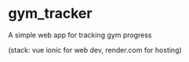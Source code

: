 # gym_tracker
A simple web app for tracking gym progress

(stack: vue ionic for web dev, render.com for hosting)
